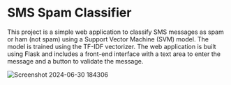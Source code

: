# SMS Spam Classifier

This project is a simple web application to classify SMS messages as spam or ham (not spam) using a Support Vector Machine (SVM) model. 
The model is trained using the TF-IDF vectorizer. 
The web application is built using Flask and includes a front-end interface with a text area to enter the message and a button to validate the message.

![Screenshot 2024-06-30 184306](https://github.com/7-karunakar/telecomchurn/assets/123808911/7ac65231-7912-47ed-b01a-7922122cc87e)


